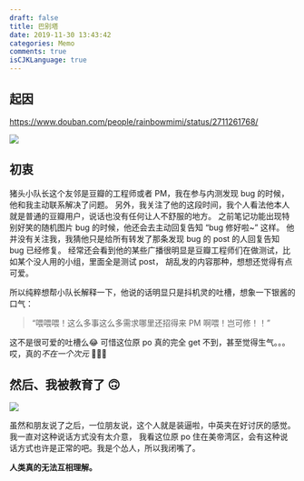 ```yaml
---
draft: false
title: 巴别塔
date: 2019-11-30 13:43:42
categories: Memo
comments: true
isCJKLanguage: true
---
```


## 起因

https://www.douban.com/people/rainbowmimi/status/2711261768/

![](../../assets/images/2019/11/babel-tower-1.png)

## 初衷

猪头小队长这个友邻是豆瓣的工程师或者 PM，我在参与内测发现 bug 的时候，他和我主动联系解决了问题。
另外，我关注了他的这段时间，我个人看法他本人就是普通的豆瓣用户，说话也没有任何让人不舒服的地方。
之前笔记功能出现特别好笑的随机图片 bug 的时候，他还会去主动回复告知 “bug 修好啦~” 这样。
他并没有关注我，我猜他只是给所有转发了那条发现 bug 的 post 的人回复告知 bug 已经修复。
经常还会看到他的某些广播很明显是豆瓣工程师们在做测试，比如某个没人用的小组，里面全是测试 post，
胡乱发的内容那种，想想还觉得有点可爱。

所以纯粹想帮小队长解释一下，他说的话明显只是抖机灵的吐槽，想象一下银酱的口气：

> “喂喂喂！这么多事这么多需求哪里还招得来 PM 啊喂！岂可修！！”

这不是很可爱的吐槽么😂 可惜这位原 po 真的完全 get 不到，甚至觉得生气。。。哎，真的*不在一个次元* 🤦🏻‍♀️

## 然后、我被教育了 🙃

![](../../assets/images/2019/11/babel-tower-2.png)

虽然和朋友说了之后，一位朋友说，这个人就是装逼啦，中英夹在好讨厌的感觉。我一直对这种说话方式没有太介意，
我看这位原 po 住在美帝湾区，会有这种说话方式也许是正常的吧。我是个怂人，所以我闭嘴了。

**人类真的无法互相理解。**
